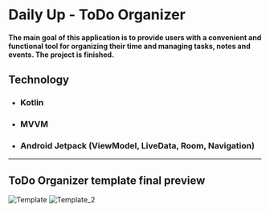 # Daily Up - ToDo Organizer
#### The main goal of this application is to provide users with a convenient and functional tool for organizing their time and managing tasks, notes and events. The project is finished.
## Technology
+ ### Kotlin
+ ### MVVM
+ ### Android Jetpack (ViewModel, LiveData, Room, Navigation)
____
## ToDo Organizer template final preview
![Template](https://github.com/AlexeyZykin/To-Do-Organizer/assets/79928354/d183eb8b-c54d-4c81-91b0-f408a76caa01)
![Template_2](https://github.com/AlexeyZykin/To-Do-Organizer/assets/79928354/9c6b43ce-bf98-4587-82b5-d87a9a60f1d0)
